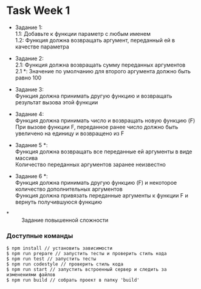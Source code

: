 # Task Week 1

* Задание 1:<br>
 1.1: Добавьте к функции параметр с любым именем<br>
 1.2: Функция должна возвращать аргумент, переданный ей в качестве параметра

 * Задание 2:<br>
 2.1: Функция должна возвращать сумму переданных аргументов<br>
 2.1 *: Значение по умолчанию для второго аргумента должно быть равно 100

 * Задание 3:<br>
 Функция должна принимать другую функцию и возвращать результат вызова этой функции

 * Задание 4:<br>
 Функция должна принимать число и возвращать новую функцию (F)<br>
 При вызове функции F, переданное ранее число должно быть увеличено на единицу и возвращено из F

 * Задание 5 *:<br>
 Функция должна возвращать все переданные ей аргументы в виде массива<br>
 Количество переданных аргументов заранее неизвестно

* Задание 6 *:<br>
 Функция должна принимать другую функцию (F) и некоторое количество дополнительных аргументов<br>
 Функция должна привязать переданные аргументы к функции F и вернуть получившуюся функцию
 
 <dl>
 <dt>*</dt> 
 <dd>Задание повышенной сложности</dd>
 </dl>


### Доступные команды

```
$ npm install // установить зависимости
$ npm run prepare // запустить тесты и проверить стиль кода
$ npm run test // запустить тесты
$ npm run codestyle // проверить стиль кода
$ npm run start // запустить встроенный сервер и следить за изменениями файлов
$ npm run build // собрать проект в папку 'build'
```

